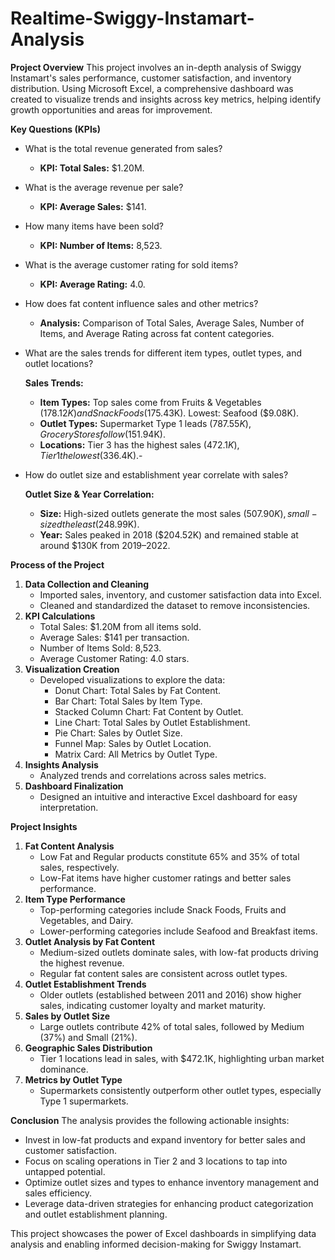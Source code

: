 # Realtime-Swiggy-Instamart-Analysis 

**Project Overview**
This project involves an in-depth analysis of Swiggy Instamart's sales performance, customer satisfaction, and inventory distribution. Using Microsoft Excel, a comprehensive dashboard was created to visualize trends and insights across key metrics, helping identify growth opportunities and areas for improvement.

**Key Questions (KPIs)**
- What is the total revenue generated from sales?
  - **KPI: Total Sales:** $1.20M.
- What is the average revenue per sale?
  - **KPI: Average Sales:** $141.
- How many items have been sold?
  - **KPI: Number of Items:** 8,523. 
- What is the average customer rating for sold items?
  - **KPI: Average Rating:** 4.0.
- How does fat content influence sales and other metrics?
  - **Analysis:** Comparison of Total Sales, Average Sales, Number of Items, and Average Rating across fat content categories.
- What are the sales trends for different item types, outlet types, and outlet locations?

    **Sales Trends:**
    - **Item Types:** Top sales come from Fruits & Vegetables ($178.12K) and Snack Foods ($175.43K). Lowest: Seafood ($9.08K).
    - **Outlet Types:** Supermarket Type 1 leads ($787.55K), Grocery Stores follow ($151.94K).
    - **Locations:** Tier 3 has the highest sales ($472.1K), Tier 1 the lowest ($336.4K).-   
- How do outlet size and establishment year correlate with sales?
  
     **Outlet Size & Year Correlation:**
    - **Size:** High-sized outlets generate the most sales ($507.90K), small-sized the least ($248.99K).
    - **Year:** Sales peaked in 2018 ($204.52K) and remained stable at around $130K from 2019–2022.
  
**Process of the Project**
1. **Data Collection and Cleaning**
   - Imported sales, inventory, and customer satisfaction data into Excel.
   - Cleaned and standardized the dataset to remove inconsistencies.
2. **KPI Calculations**
   - Total Sales: $1.20M from all items sold.
   - Average Sales: $141 per transaction.
   - Number of Items Sold: 8,523.
   - Average Customer Rating: 4.0 stars.
3. **Visualization Creation**
   - Developed visualizations to explore the data:
     - Donut Chart: Total Sales by Fat Content.
     - Bar Chart: Total Sales by Item Type.
     - Stacked Column Chart: Fat Content by Outlet.
     - Line Chart: Total Sales by Outlet Establishment.
     - Pie Chart: Sales by Outlet Size.
     - Funnel Map: Sales by Outlet Location.
     - Matrix Card: All Metrics by Outlet Type.
4. **Insights Analysis**
   - Analyzed trends and correlations across sales metrics.
5. **Dashboard Finalization**
   - Designed an intuitive and interactive Excel dashboard for easy interpretation.

**Project Insights**
1. **Fat Content Analysis**
   - Low Fat and Regular products constitute 65% and 35% of total sales, respectively.
   - Low-Fat items have higher customer ratings and better sales performance.
2. **Item Type Performance**
   - Top-performing categories include Snack Foods, Fruits and Vegetables, and Dairy.
   - Lower-performing categories include Seafood and Breakfast items.
3. **Outlet Analysis by Fat Content**
   - Medium-sized outlets dominate sales, with low-fat products driving the highest revenue.
   - Regular fat content sales are consistent across outlet types.
4. **Outlet Establishment Trends**
   - Older outlets (established between 2011 and 2016) show higher sales, indicating customer loyalty and market maturity.
5. **Sales by Outlet Size**
   - Large outlets contribute 42% of total sales, followed by Medium (37%) and Small (21%).
6. **Geographic Sales Distribution**
   - Tier 1 locations lead in sales, with $472.1K, highlighting urban market dominance.
7. **Metrics by Outlet Type**
   - Supermarkets consistently outperform other outlet types, especially Type 1 supermarkets.

**Conclusion**
The analysis provides the following actionable insights:
- Invest in low-fat products and expand inventory for better sales and customer satisfaction.
- Focus on scaling operations in Tier 2 and 3 locations to tap into untapped potential.
- Optimize outlet sizes and types to enhance inventory management and sales efficiency.
- Leverage data-driven strategies for enhancing product categorization and outlet establishment planning.

This project showcases the power of Excel dashboards in simplifying data analysis and enabling informed decision-making for Swiggy Instamart.
